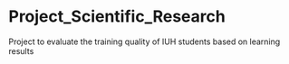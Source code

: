 # Project_Scientific_Research
Project to evaluate the training quality of IUH students based on learning results
